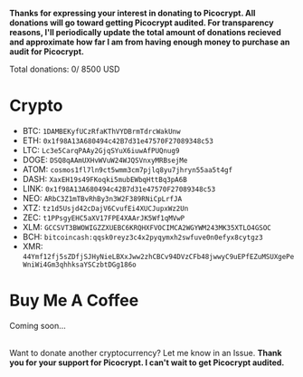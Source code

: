 <strong>Thanks for expressing your interest in donating to Picocrypt. All donations will go toward getting Picocrypt audited. For transparency reasons, I'll periodically update the total amount of donations recieved and approximate how far I am from having enough money to purchase an audit for Picocrypt.</strong>

Total donations: $0 / ~$8500 USD

# Crypto
<ul>
    <li>BTC: <code>1DAMBEKyfUCzRfaKThVYDBrmTdrcWakUnw</code></li>
    <li>ETH: <code>0x1f98A13A680494c42B7d31e47570F27089348c53</code></li>
    <li>LTC: <code>Lc3e5CarqPAAy2GjqSYuX6iuwAfPUQnug9</code></li>
    <li>DOGE: <code>DSQ8qAAmUXHvWVuW24WJQSVnxyMRBsejMe</code></li>
    <li>ATOM: <code>cosmos1fl7ln9ct5wmm3cm7pjlq8yu7jhryn55aa5t4gf</code></li>
    <li>DASH: <code>XaxEH19s49FKoqki5mubEWbqHttBq3pA6B</code></li>
    <li>LINK: <code>0x1f98A13A680494c42B7d31e47570F27089348c53</code></li>
    <li>NEO: <code>ARbC3Z1mTBvRhBy3n3W2F389RNiCpLrfJA</code></li>
    <li>XTZ: <code>tz1d5Usjd42cDajV6CvufEi4XUCJupxWz2Un</code></li>
    <li>ZEC: <code>t1PPsgyEHC5aXV17FPE4XAArJK5Wf1qMVwP</code></li>
    <li>XLM: <code>GCCSVT3BWOWIGZZXUEBC6KRQHXFVOCIMCA2WGYWM243MK35XTLO4GSOC</code></li>
    <li>BCH: <code>bitcoincash:qqsk0reyz3c4x2pyqymxh2swfuve0n0efyx8cytgz3</code></li>
    <li>XMR: <code>44Ymf12fj5sZDfjSJHyNieLBXxJww2zhCBCv94DVzCFb48jwwyC9uEPfEZuMSUXgePeWniWi4Gm3qhhksaYSCzbtDGg186o</code></li>
</ul>

# Buy Me A Coffee
Coming soon...

<br>
Want to donate another cryptocurrency? Let me know in an Issue. <strong>Thank you for your support for Picocrypt. I can't wait to get Picocrypt audited.</strong>
